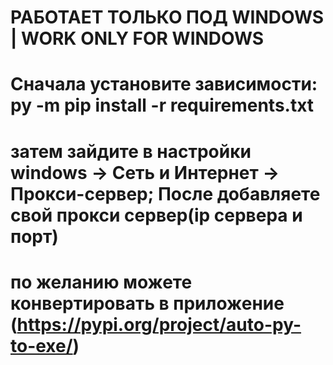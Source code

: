 # РАБОТАЕТ ТОЛЬКО ПОД WINDOWS | WORK ONLY FOR WINDOWS

# Сначала установите зависимости: py -m pip install -r requirements.txt

# затем зайдите в настройки windows -> Сеть и Интернет -> Прокси-сервер; После добавляете свой прокси сервер(ip сервера и порт)

# по желанию можете конвертировать в приложение (https://pypi.org/project/auto-py-to-exe/)  